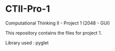 # CTII-Pro-1
Computational Thinking II - Project 1 (2048 - GUI)

This repository contains the files for project 1.

Library used : pyglet
